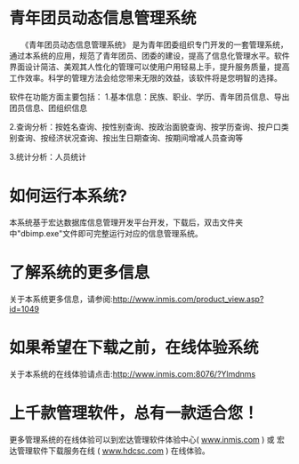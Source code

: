 # 青年团员动态信息管理系统

　　《青年团员动态信息管理系统》 是为青年团委组织专门开发的一套管理系统，通过本系统的应用，规范了青年团员、团委的建设，提高了信息化管理水平。软件界面设计简洁、美观其人性化的管理可以使用户用轻易上手，提升服务质量，提高工作效率。科学的管理方法会给您带来无限的效益，该软件将是您明智的选择。

软件在功能方面主要包括： 
1.基本信息：民族、职业、学历、青年团员信息、导出团员信息、团组织信息

2.查询分析：按姓名查询、按性别查询、按政治面貌查询、按学历查询、按户口类别查询、按经济状况查询、按出生日期查询、按期间增减人员查询等

 
3.统计分析：人员统计 





# 如何运行本系统?

本系统基于宏达数据库信息管理开发平台开发，下载后，双击文件夹中"dbimp.exe"文件即可完整运行对应的信息管理系统。

# 了解系统的更多信息

关于本系统更多信息，请参阅:http://www.inmis.com/product_view.asp?id=1049

# 如果希望在下载之前，在线体验系统

关于本系统的在线体验请点击:http://www.inmis.com:8076/?Ylmdnms

# 上千款管理软件，总有一款适合您！

更多管理系统的在线体验可以到宏达管理软件体验中心( www.inmis.com ) 或 宏达管理软件下载服务在线 ( www.hdcsc.com ) 在线体验。

